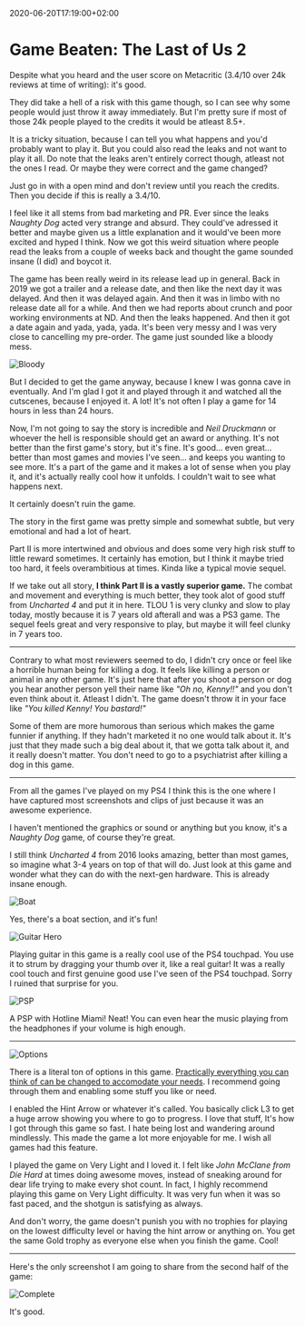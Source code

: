 2020-06-20T17:19:00+02:00
# Game Beaten: The Last of Us 2

Despite what you heard and the user score on Metacritic (3.4/10 over 24k reviews at time of writing): it's good.

They did take a hell of a risk with this game though, so I can see why some people would just throw it away immediately. But I'm pretty sure if most of those 24k people played to the credits it would be atleast 8.5+. 

It is a tricky situation, because I can tell you what happens and you'd probably want to play it. But you could also read the leaks and not want to play it all. Do note that the leaks aren't entirely correct though, atleast not the ones I read. Or maybe they were correct and the game changed? 

Just go in with a open mind and don't review until you reach the credits. Then you decide if this is really a 3.4/10.

I feel like it all stems from bad marketing and PR. Ever since the leaks _Naughty Dog_ acted very strange and absurd. They could've adressed it better and maybe given us a little explanation and it would've been more excited and hyped I think. Now we got this weird situation where people read the leaks from a couple of weeks back and thought the game sounded insane (I did) and boycot it.

The game has been really weird in its release lead up in general. Back in 2019 we got a trailer and a release date, and then like the next day it was delayed. And then it was delayed again. And then it was in limbo with no release date all for a while. And then we had reports about crunch and poor working environments at ND. And then the leaks happened. And then it got a date again and yada, yada, yada. It's been very messy and I was very close to cancelling my pre-order. The game just sounded like a bloody mess.

![Bloody](https://lambdan.se/img/2020-06-20_17-05-24.732361.jpg)

But I decided to get the game anyway, because I knew I was gonna cave in eventually. And I'm glad I got it and played through it and watched all the cutscenes, because I enjoyed it. A lot! It's not often I play a game for 14 hours in less than 24 hours.

Now, I'm not going to say the story is incredible and _Neil Druckmann_ or whoever the hell is responsible should get an award or anything. It's not better than the first game's story, but it's fine. It's good... even great... better than most games and movies I've seen... and keeps you wanting to see more. It's a part of the game and it makes a lot of sense when you play it, and it's actually really cool how it unfolds. I couldn't wait to see what happens next.

It certainly doesn't ruin the game. 

The story in the first game was pretty simple and somewhat subtle, but very emotional and had a lot of heart.

Part II is more intertwined and obvious and does some very high risk stuff to little reward sometimes. It certainly has emotion, but I think it maybe tried too hard, it feels overambitious at times. Kinda like a typical movie sequel.

If we take out all story, __I think Part II is a vastly superior game.__ The combat and movement and everything is much better, they took alot of good stuff from _Uncharted 4_ and put it in here. TLOU 1 is very clunky and slow to play today, mostly because it is 7 years old afterall and was a PS3 game. The sequel feels great and very responsive to play, but maybe it will feel clunky in 7 years too.

----------------------------

Contrary to what most reviewers seemed to do, I didn't cry once or feel like a horrible human being for killing a dog. It feels like killing a person or animal in any other game. It's just here that after you shoot a person or dog you hear another person yell their name like _"Oh no, Kenny!!"_ and you don't even think about it. Atleast I didn't. The game doesn't throw it in your face like _"You killed Kenny! You bastard!"_ 

Some of them are more humorous than serious which makes the game funnier if anything. If they hadn't marketed it no one would talk about it. It's just that they made such a big deal about it, that we gotta talk about it, and it really doesn't matter. You don't need to go to a psychiatrist after killing a dog in this game.

--------------------------------

From all the games I've played on my PS4 I think this is the one where I have captured most screenshots and clips of just because it was an awesome experience. 

I haven't mentioned the graphics or sound or anything but you know, it's a _Naughty Dog_ game, of course they're great. 

I still think _Uncharted 4_ from 2016 looks amazing, better than most games, so imagine what 3-4 years on top of that will do. Just look at this game and wonder what they can do with the next-gen hardware. This is already insane enough.

![Boat](https://lambdan.se/img/2020-06-20_15-24-31.527078.jpg)
<figcaption>Yes, there's a boat section, and it's fun!</figcaption>

![Guitar Hero](https://lambdan.se/img/2020-06-20_15-15-10.566024.jpg)
<figcaption>Playing guitar in this game is a really cool use of the PS4 touchpad. You use it to strum by dragging your thumb over it, like a real guitar! It was a really cool touch and first genuine good use I've seen of the PS4 touchpad. Sorry I ruined that surprise for you.</figcaption>

![PSP](https://lambdan.se/img/2020-06-20_15-16-33.824907.jpg)
<figcaption>A PSP with Hotline Miami! Neat! You can even hear the music playing from the headphones if your volume is high enough.</figcaption>

----------------------------

![Options](https://lambdan.se/img/2020-06-20_15-17-34.312553.jpg)

There is a literal ton of options in this game. [Practically everything you can think of can be changed to accomodate your needs](https://www.playstation.com/en-us/games/the-last-of-us-part-ii-ps4/accessibility/). I recommend going through them and enabling some stuff you like or need.

I enabled the Hint Arrow or whatever it's called. You basically click L3 to get a huge arrow showing you where to go to progress. I love that stuff, It's how I got through this game so fast. I hate being lost and wandering around mindlessly. This made the game a lot more enjoyable for me. I wish all games had this feature.

I played the game on Very Light and I loved it. I felt like _John McClane from Die Hard_ at times doing awesome moves, instead of sneaking around for dear life trying to make every shot count. In fact, I highly recommend playing this game on Very Light difficulty. It was very fun when it was so fast paced, and the shotgun is satisfying as always.

And don't worry, the game doesn't punish you with no trophies for playing on the lowest difficulty level or having the hint arrow or anything on. You get the same Gold trophy as everyone else when you finish the game. Cool!

------------------------

Here's the only screenshot I am going to share from the second half of the game:

![Complete](https://lambdan.se/img/2020-06-20_15-26-45.612658.jpg)

It's good.